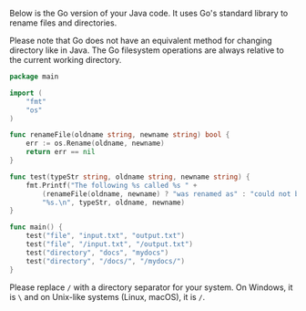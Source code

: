 Below is the Go version of your Java code. It uses Go's standard library to rename files and directories.

Please note that Go does not have an equivalent method for changing directory like in Java. The Go filesystem operations are always relative to the current working directory.

```go
package main

import (
	"fmt"
	"os"
)

func renameFile(oldname string, newname string) bool {
	err := os.Rename(oldname, newname)
	return err == nil
}

func test(typeStr string, oldname string, newname string) {
	fmt.Printf("The following %s called %s " + 
		(renameFile(oldname, newname) ? "was renamed as" : "could not be renamed into") + 
		"%s.\n", typeStr, oldname, newname)
}

func main() {
	test("file", "input.txt", "output.txt")
	test("file", "/input.txt", "/output.txt")
	test("directory", "docs", "mydocs")
	test("directory", "/docs/", "/mydocs/")
}
```

Please replace `/` with a directory separator for your system. On Windows, it is `\` and on Unix-like systems (Linux, macOS), it is `/`.

